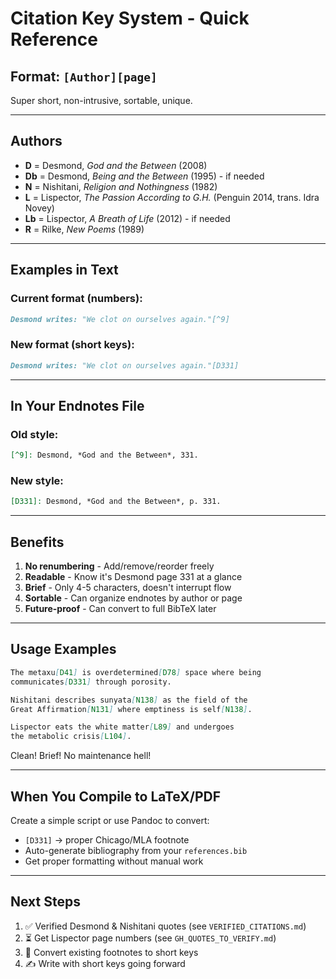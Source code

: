 # Citation Key System - Quick Reference

## Format: `[Author][page]`

Super short, non-intrusive, sortable, unique.

---

## Authors
- **D** = Desmond, *God and the Between* (2008)
- **Db** = Desmond, *Being and the Between* (1995) - if needed
- **N** = Nishitani, *Religion and Nothingness* (1982)
- **L** = Lispector, *The Passion According to G.H.* (Penguin 2014, trans. Idra Novey)
- **Lb** = Lispector, *A Breath of Life* (2012) - if needed
- **R** = Rilke, *New Poems* (1989)

---

## Examples in Text

### Current format (numbers):
```markdown
Desmond writes: "We clot on ourselves again."[^9]
```

### New format (short keys):
```markdown
Desmond writes: "We clot on ourselves again."[D331]
```

---

## In Your Endnotes File

### Old style:
```markdown
[^9]: Desmond, *God and the Between*, 331.
```

### New style:
```markdown
[D331]: Desmond, *God and the Between*, p. 331.
```

---

## Benefits

1. **No renumbering** - Add/remove/reorder freely
2. **Readable** - Know it's Desmond page 331 at a glance
3. **Brief** - Only 4-5 characters, doesn't interrupt flow
4. **Sortable** - Can organize endnotes by author or page
5. **Future-proof** - Can convert to full BibTeX later

---

## Usage Examples

```markdown
The metaxu[D41] is overdetermined[D78] space where being
communicates[D331] through porosity.

Nishitani describes sunyata[N138] as the field of the
Great Affirmation[N131] where emptiness is self[N138].

Lispector eats the white matter[L89] and undergoes
the metabolic crisis[L104].
```

Clean! Brief! No maintenance hell!

---

## When You Compile to LaTeX/PDF

Create a simple script or use Pandoc to convert:
- `[D331]` → proper Chicago/MLA footnote
- Auto-generate bibliography from your `references.bib`
- Get proper formatting without manual work

---

## Next Steps

1. ✅ Verified Desmond & Nishitani quotes (see `VERIFIED_CITATIONS.md`)
2. ⏳ Get Lispector page numbers (see `GH_QUOTES_TO_VERIFY.md`)
3. 🔄 Convert existing footnotes to short keys
4. ✍️ Write with short keys going forward